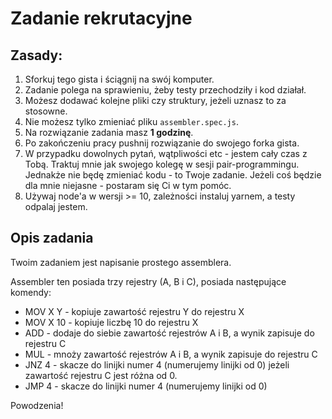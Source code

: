 Zadanie rekrutacyjne
================

## Zasady:
1. Sforkuj tego gista i ściągnij na swój komputer.
2. Zadanie polega na sprawieniu, żeby testy przechodziły i kod działał.
3. Możesz dodawać kolejne pliki czy struktury, jeżeli uznasz to za stosowne.
4. Nie możesz tylko zmieniać pliku `assembler.spec.js`.
5. Na rozwiązanie zadania masz **1 godzinę**.
6. Po zakończeniu pracy pushnij rozwiązanie do swojego forka gista.
7. W przypadku dowolnych pytań, wątpliwości etc - jestem cały czas z Tobą. Traktuj mnie jak swojego kolegę w sesji pair-programmingu. Jednakże nie będę zmieniać kodu - to Twoje zadanie. Jeżeli coś będzie dla mnie niejasne - postaram się Ci w tym pomóc. 
8. Używaj node'a w wersji >= 10, zależności instaluj yarnem, a testy odpalaj jestem.

## Opis zadania

Twoim zadaniem jest napisanie prostego assemblera.

Assembler ten posiada trzy rejestry (A, B i C), posiada następujące komendy:

* MOV X Y - kopiuje zawartość rejestru Y do rejestru X
* MOV X 10 - kopiuje liczbę 10 do rejestru X
* ADD - dodaje do siebie zawartość rejestrów A i B, a wynik zapisuje do rejestru C
* MUL - mnoży zawartość rejestrów A i B, a wynik zapisuje do rejestru C
* JNZ 4 - skacze do linijki numer 4 (numerujemy linijki od 0) jeżeli zawartość rejestru C jest różna od 0.
* JMP 4 - skacze do linijki numer 4 (numerujemy linijki od 0)

Powodzenia!